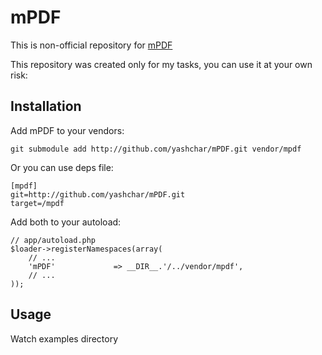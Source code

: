 mPDF
====

This is non-official repository for [mPDF](http://mpdf.bpm1.com)

This repository was created only for my tasks, you can use it at your own risk:

Installation
------------

Add mPDF to your vendors:

    git submodule add http://github.com/yashchar/mPDF.git vendor/mpdf
    
Or you can use deps file:

    [mpdf]
    git=http://github.com/yashchar/mPDF.git
    target=/mpdf

Add both to your autoload:

    // app/autoload.php
    $loader->registerNamespaces(array(
        // ...
        'mPDF'             => __DIR__.'/../vendor/mpdf',
        // ...
    ));

Usage
---------------------

Watch examples directory